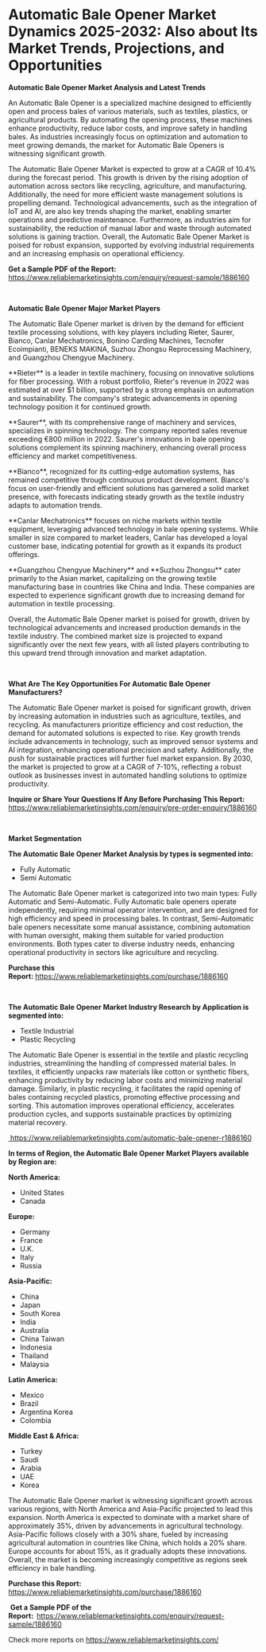 <p><h1>Automatic Bale Opener Market Dynamics 2025-2032: Also about Its Market Trends, Projections, and Opportunities</h1></p><p><strong>Automatic Bale Opener Market Analysis and Latest Trends</strong></p>
<p><p>An Automatic Bale Opener is a specialized machine designed to efficiently open and process bales of various materials, such as textiles, plastics, or agricultural products. By automating the opening process, these machines enhance productivity, reduce labor costs, and improve safety in handling bales. As industries increasingly focus on optimization and automation to meet growing demands, the market for Automatic Bale Openers is witnessing significant growth.</p><p>The Automatic Bale Opener Market is expected to grow at a CAGR of 10.4% during the forecast period. This growth is driven by the rising adoption of automation across sectors like recycling, agriculture, and manufacturing. Additionally, the need for more efficient waste management solutions is propelling demand. Technological advancements, such as the integration of IoT and AI, are also key trends shaping the market, enabling smarter operations and predictive maintenance. Furthermore, as industries aim for sustainability, the reduction of manual labor and waste through automated solutions is gaining traction. Overall, the Automatic Bale Opener Market is poised for robust expansion, supported by evolving industrial requirements and an increasing emphasis on operational efficiency.</p></p>
<p><strong>Get a Sample PDF of the Report:&nbsp;</strong> <a href="https://www.reliablemarketinsights.com/enquiry/request-sample/1886160?utm_campaign=2315&utm_medium=2&utm_source=Github&utm_content=ia&utm_term=22022025&utm_id=automatic-bale-opener">https://www.reliablemarketinsights.com/enquiry/request-sample/1886160</a></p>
<p>&nbsp;</p>
<p><strong>Automatic Bale Opener Major Market Players</strong></p>
<p><p>The Automatic Bale Opener market is driven by the demand for efficient textile processing solutions, with key players including Rieter, Saurer, Bianco, Canlar Mechatronics, Bonino Carding Machines, Tecnofer Ecoimpianti, BENEKS MAKINA, Suzhou Zhongsu Reprocessing Machinery, and Guangzhou Chengyue Machinery.</p><p>**Rieter** is a leader in textile machinery, focusing on innovative solutions for fiber processing. With a robust portfolio, Rieter's revenue in 2022 was estimated at over $1 billion, supported by a strong emphasis on automation and sustainability. The company's strategic advancements in opening technology position it for continued growth.</p><p>**Saurer**, with its comprehensive range of machinery and services, specializes in spinning technology. The company reported sales revenue exceeding €800 million in 2022. Saurer's innovations in bale opening solutions complement its spinning machinery, enhancing overall process efficiency and market competitiveness.</p><p>**Bianco**, recognized for its cutting-edge automation systems, has remained competitive through continuous product development. Bianco's focus on user-friendly and efficient solutions has garnered a solid market presence, with forecasts indicating steady growth as the textile industry adapts to automation trends.</p><p>**Canlar Mechatronics** focuses on niche markets within textile equipment, leveraging advanced technology in bale opening systems. While smaller in size compared to market leaders, Canlar has developed a loyal customer base, indicating potential for growth as it expands its product offerings.</p><p>**Guangzhou Chengyue Machinery** and **Suzhou Zhongsu** cater primarily to the Asian market, capitalizing on the growing textile manufacturing base in countries like China and India. These companies are expected to experience significant growth due to increasing demand for automation in textile processing.</p><p>Overall, the Automatic Bale Opener market is poised for growth, driven by technological advancements and increased production demands in the textile industry. The combined market size is projected to expand significantly over the next few years, with all listed players contributing to this upward trend through innovation and market adaptation.</p></p>
<p>&nbsp;</p>
<p><strong>What Are The Key Opportunities For Automatic Bale Opener Manufacturers?</strong></p>
<p><p>The Automatic Bale Opener market is poised for significant growth, driven by increasing automation in industries such as agriculture, textiles, and recycling. As manufacturers prioritize efficiency and cost reduction, the demand for automated solutions is expected to rise. Key growth trends include advancements in technology, such as improved sensor systems and AI integration, enhancing operational precision and safety. Additionally, the push for sustainable practices will further fuel market expansion. By 2030, the market is projected to grow at a CAGR of 7-10%, reflecting a robust outlook as businesses invest in automated handling solutions to optimize productivity.</p></p>
<p><strong>Inquire or Share Your Questions If Any Before Purchasing This Report:</strong> <a href="https://www.reliablemarketinsights.com/enquiry/pre-order-enquiry/1886160?utm_campaign=2315&utm_medium=2&utm_source=Github&utm_content=ia&utm_term=22022025&utm_id=automatic-bale-opener">https://www.reliablemarketinsights.com/enquiry/pre-order-enquiry/1886160</a></p>
<p>&nbsp;</p>
<p><strong>Market Segmentation</strong></p>
<p><strong>The Automatic Bale Opener Market Analysis by types is segmented into:</strong></p>
<p><ul><li>Fully Automatic</li><li>Semi Automatic</li></ul></p>
<p><p>The Automatic Bale Opener market is categorized into two main types: Fully Automatic and Semi-Automatic. Fully Automatic bale openers operate independently, requiring minimal operator intervention, and are designed for high efficiency and speed in processing bales. In contrast, Semi-Automatic bale openers necessitate some manual assistance, combining automation with human oversight, making them suitable for varied production environments. Both types cater to diverse industry needs, enhancing operational productivity in sectors like agriculture and recycling.</p></p>
<p><strong>Purchase this Report:&nbsp;</strong><a href="https://www.reliablemarketinsights.com/purchase/1886160?utm_campaign=2315&utm_medium=2&utm_source=Github&utm_content=ia&utm_term=22022025&utm_id=automatic-bale-opener">https://www.reliablemarketinsights.com/purchase/1886160</a></p>
<p>&nbsp;</p>
<p><strong>The Automatic Bale Opener Market Industry Research by Application is segmented into:</strong></p>
<p><ul><li>Textile Industrial</li><li>Plastic Recycling</li></ul></p>
<p><p>The Automatic Bale Opener is essential in the textile and plastic recycling industries, streamlining the handling of compressed material bales. In textiles, it efficiently unpacks raw materials like cotton or synthetic fibers, enhancing productivity by reducing labor costs and minimizing material damage. Similarly, in plastic recycling, it facilitates the rapid opening of bales containing recycled plastics, promoting effective processing and sorting. This automation improves operational efficiency, accelerates production cycles, and supports sustainable practices by optimizing material recovery.</p></p>
<p><a href="https://www.reliablemarketinsights.com/automatic-bale-opener-r1886160?utm_campaign=2315&utm_medium=2&utm_source=Github&utm_content=ia&utm_term=22022025&utm_id=automatic-bale-opener">&nbsp;https://www.reliablemarketinsights.com/automatic-bale-opener-r1886160</a></p>
<p><strong>In terms of Region, the Automatic Bale Opener Market Players available by Region are:</strong></p>
<p>
    <p> <strong> North America: </strong>
        <ul>
            <li>United States</li>
            <li>Canada</li>
        </ul>
        </p> 
    <p> <strong> Europe: </strong>
        <ul>
            <li>Germany</li>
            <li>France</li>
            <li>U.K.</li>
            <li>Italy</li>
            <li>Russia</li>
        </ul>
        </p> 
    <p> <strong> Asia-Pacific: </strong>
        <ul>
            <li>China</li>
            <li>Japan</li>
            <li>South Korea</li>
            <li>India</li>
            <li>Australia</li>
            <li>China Taiwan</li>
            <li>Indonesia</li>
            <li>Thailand</li>
            <li>Malaysia</li>
        </ul>
        </p> 
    <p> <strong> Latin America: </strong>
        <ul>
            <li>Mexico</li>
            <li>Brazil</li>
            <li>Argentina Korea</li>
            <li>Colombia</li>
        </ul>
        </p> 
    <p> <strong> Middle East & Africa: </strong>
        <ul>
            <li>Turkey</li>
            <li>Saudi</li>
            <li>Arabia</li>
            <li>UAE</li>
            <li>Korea</li>
        </ul>
    </p>
    </p>
<p><p>The Automatic Bale Opener market is witnessing significant growth across various regions, with North America and Asia-Pacific projected to lead this expansion. North America is expected to dominate with a market share of approximately 35%, driven by advancements in agricultural technology. Asia-Pacific follows closely with a 30% share, fueled by increasing agricultural automation in countries like China, which holds a 20% share. Europe accounts for about 15%, as it gradually adopts these innovations. Overall, the market is becoming increasingly competitive as regions seek efficiency in bale handling.</p></p>
<p><strong>Purchase this Report: </strong><a href="https://www.reliablemarketinsights.com/purchase/1886160?utm_campaign=2315&utm_medium=2&utm_source=Github&utm_content=ia&utm_term=22022025&utm_id=automatic-bale-opener">https://www.reliablemarketinsights.com/purchase/1886160</a></p>
<p>&nbsp;<strong>Get a Sample PDF of the Report:&nbsp;&nbsp;</strong><a href="https://www.reliablemarketinsights.com/enquiry/request-sample/1886160?utm_campaign=2315&utm_medium=2&utm_source=Github&utm_content=ia&utm_term=22022025&utm_id=automatic-bale-opener">https://www.reliablemarketinsights.com/enquiry/request-sample/1886160</a></p>
<p><strong></strong></p>
<p>Check more reports on <a href="https://www.reliablemarketinsights.com/?utm_campaign=2315&utm_medium=2&utm_source=Github&utm_content=ia&utm_term=22022025&utm_id=automatic-bale-opener">https://www.reliablemarketinsights.com/</a></p>